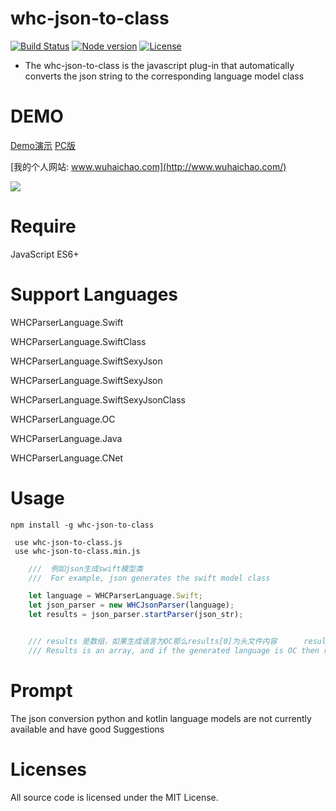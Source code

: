 # whc-json-to-class
[![Build Status](https://travis-ci.org/netyouli/whc-json-to-class.svg?branch=master)](https://travis-ci.org/netyouli/whc-json-to-class)
[![Node version](https://img.shields.io/badge/node-%3E%3D4.8.4-brightgreen.svg)](https://www.npmjs.com/package/whc-json-to-class)
[![License](https://img.shields.io/badge/license-MIT-blue.svg)](LICENSE)
-  The whc-json-to-class is the javascript plug-in that automatically converts the json string to the corresponding language model class

DEMO
==============
[Demo演示](http://www.wuhaichao.com/jsonModel/?type=0)               [PC版](https://github.com/netyouli/WHC_DataModelFactory)


[我的个人网站: www.wuhaichao.com](http://www.wuhaichao.com/)

![](https://github.com/netyouli/jsonToClass/blob/master/demo.png)

Require
==============
JavaScript ES6+

Support Languages
==============
WHCParserLanguage.Swift

WHCParserLanguage.SwiftClass

WHCParserLanguage.SwiftSexyJson

WHCParserLanguage.SwiftSexyJson

WHCParserLanguage.SwiftSexyJsonClass

WHCParserLanguage.OC

WHCParserLanguage.Java

WHCParserLanguage.CNet

Usage
==============
```
npm install -g whc-json-to-class

 use whc-json-to-class.js
 use whc-json-to-class.min.js
```

```JavaScript
    ///  例如json生成swift模型类
    ///  For example, json generates the swift model class

    let language = WHCParserLanguage.Swift;
    let json_parser = new WHCJsonParser(language);
    let results = json_parser.startParser(json_str);


    /// results 是数组，如果生成语言为OC那么results[0]为头文件内容      results[1]为实现类内容
    /// Results is an array, and if the generated language is OC then results[0] is the header file content results[1] for the implementation of the class content
```
Prompt
==============
The json conversion python and kotlin language models are not currently available and have good Suggestions

Licenses
==============
All source code is licensed under the MIT License.
